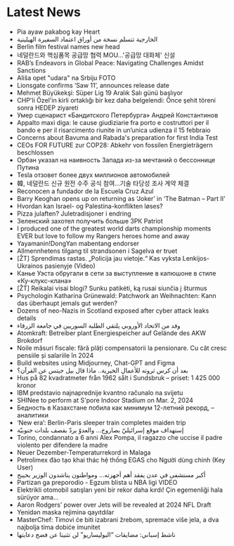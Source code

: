 # Latest News
-  Pia ayaw pakabog kay Heart
-  الخارجية تتسلم نسخة من أوراق اعتماد السفيرة الهيلينية
-  Berlin film festival names new head
-  네덜란드와 핵심품목 공급망 협력 MOU…'공급망 대화체' 신설
-  RAB’s Endeavors in Global Peace: Navigating Challenges Amidst Sanctions
-  Ališa opet "udara" na Srbiju FOTO
-  Lionsgate confirms ‘Saw 11’, announces release date
-  Mehmet Büyükekşi: Süper Lig 19 Aralık Salı günü başlıyor
-  CHP'li Özel'in kirli ortaklığı bir kez daha belgelendi: Önce şehit töreni sonra HEDEP ziyareti
-  Умер сценарист «Бандитского Петербурга» Андрей Константинов
-  Appalto maxi diga: le cause giudiziarie fra porto e costruttori per il bando e per il risarcimento riunite in un’unica udienza il 15 febbraio
-  Concerns about Bavuma and Rabada's preparation for first India Test
-  CEOs FOR FUTURE zur COP28: Abkehr von fossilen Energieträgern beschlossen
-  Орбан указал на наивность Запада из-за мечтаний о бессоннице Путина
-  Tesla отзовет более двух миллионов автомобилей
-  韓, 네덜란드 신규 원전 수주 공식 참여…기술 타당성 조사 계약 체결
-  Reconocen a fundador de la Escuela Cruz Azul
-  Barry Keoghan opens up on returning as ‘Joker’ in ‘The Batman – Part II’
-  Hvordan kan Israel- og Palestina-konflikten løses?
-  Pizza julaften? Juletradisjoner i endring
-  Зеленский захотел получить больше ЗРК Patriot
-  I produced one of the greatest world darts championship moments EVER but love to follow my Rangers heroes home and away
-  Yayamanin!DongYan mabentang endorser
-  Allmennhetens tilgang til strandsonen i Sagelva er truet
-  [ŽT] Sprendimas rastas. „Policija jau vietoje.“ Kas vyksta Lenkijos-Ukrainos pasienyje (Video)
-  Канье Уэста обругали в сети за выступление в капюшоне в стиле «Ку-клукс-клана»
-  [ŽT] Reikalai visai blogi? Sunku patikėti, ką rusai siunčia į šturmus
-  Psychologin Katharina Grünewald: Patchwork an Weihnachten: Kann das überhaupt jemals gut werden?
-  Dozens of neo-Nazis in Scotland exposed after cyber attack leaks details
-  وفد من الاتحاد الأوروبي يلتقي الطلبة السوريين في جامعة الزرقاء
-  Atomkraft: Betreiber plant Energiespeicher auf Gelände des AKW Brokdorf
-  Noile măsuri fiscale: fără plăți compensatorii la pensionare. Cu cât cresc pensiile și salariile în 2024
-  Build websites using Midjourney, Chat-GPT and Figma
-  بعد أن كرس ثروته للأعمال الخيرية.. ماذا قال بيل جيتس عن القرآن؟
-  Hus på 82 kvadratmeter från 1962 sålt i Sundsbruk – priset: 1 425 000 kronor
-  IBM predstavio najnaprednije kvantno računalo na svijetu
-  SHINee to perform at S'pore Indoor Stadium on Mar. 2, 2024
-  Бедность в Казахстане побила как минимум 12-летний рекорд, – аналитики
-  ‘New era’: Berlin-Paris sleeper train completes maiden trip
-  إستهداف موقع إسرائيليّ بصاروخ... والعدوّ يردّ بقصف بلدات جنوبيّة
-  Torino, condannato a 6 anni Alex Pompa, il ragazzo che uccise il padre violento per difendere la madre
-  Neuer Dezember-Temperaturrekord in Malaga
-  Petrolimex đào tạo khai thác hệ thống EGAS cho Người dùng chính (Key User)
-  أكبر مستشفى في عدن يفقد أهم أجهزته... ومواطنون يناشدون الوزير بحيبح
-  Partizan ga preporodio - Egzum blista u NBA ligi VIDEO
-  Elektrikli otomobil satışları yeni bir rekor daha kırdı! Çin egemenliği hala sürüyor ama...
-  Aaron Rodgers’ power over Jets will be revealed at 2024 NFL Draft
-  Yenidən maska rejiminə qayıtdılar
-  MasterChef: Timovi će biti izabrani žrebom, spremaće više jela, a dva najbolja tima dobiće imunitet
-  ناشط إسباني: مضايقات “البوليساريو” لن تثنينا عن فضح دعايتها
